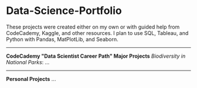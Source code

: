 # Data-Science-Portfolio

These projects were created either on my own or with guided help from CodeCademy, Kaggle, and other resources. I plan to use SQL, Tableau, and Python with Pandas, MatPlotLib, and Seaborn.

---
**CodeCademy "Data Scientist Career Path" Major Projects**
    _Biodiversity in National Parks_: ...
    
---
**Personal Projects**
    ...
